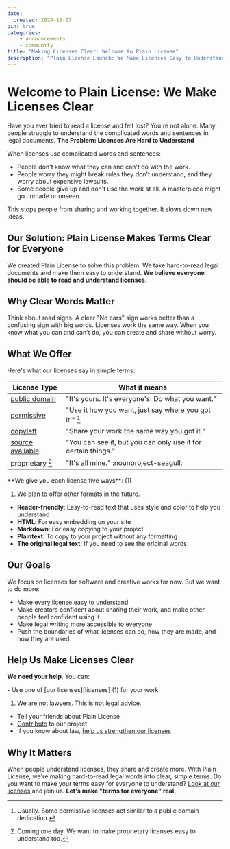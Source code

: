 ```yaml
---
date:
  created: 2024-11-27
pin: true
categories:
    - announcements
    - community
title: "Making Licenses Clear: Welcome to Plain License"
description: "Plain License Launch: We Make Licenses Easy to Understand"
---
```


# Welcome to Plain License: We Make Licenses Clear

Have you ever tried to read a license and felt lost? You're not alone. Many people struggle to understand the complicated words and sentences in legal documents. **The Problem: Licenses Are Hard to Understand**

When licenses use complicated words and sentences:

- People don't know what they can and can't do with the work.
- People worry they might break rules they don't understand, and they worry about expensive lawsuits.
- Some people give up and don't use the work at all. A masterpiece might go unmade or unseen.

This stops people from sharing and working together. It slows down new ideas.

## Our Solution: Plain License Makes Terms Clear for Everyone

We created Plain License to solve this problem. We take hard-to-read legal documents and make them easy to understand. **We believe everyone should be able to read and understand licenses.**

## Why Clear Words Matter

Think about road signs. A clear "No cars" sign works better than a confusing sign with big words. Licenses work the same way. When you know what you can and can't do, you can create and share without worry.

## What We Offer

Here's what our licenses say in simple terms:

| License Type | What it means |
|--------------|---------------|
| [public domain](../../licenses/public-domain/index.md) | "It's yours. It's everyone's. Do what you want." |
| [permissive](../../licenses/permissive/index.md) | "Use it how you want, just say where you got it." [^1] |
| [copyleft](../../licenses/copyleft/index.md) | "Share your work the same way you got it." |
| [source available](../../licenses/source-available/index.md) | "You can see it, but you can only use it for certain things." |
| proprietary [^2] | "It's all mine." :nounproject-seagull: |

[^1]: Usually. Some permissive licenses act similar to a public domain dedication.
[^2]: Coming one day. We want to make proprietary licenses easy to understand too.

<div class="annotate" markdown>
**We give you each license five ways**: (1)
</div>

1. We plan to offer other formats in the future.

- **Reader-friendly**: Easy-to-read text that uses style and color to help you understand
- **HTML**: For easy embedding on your site
- **Markdown**: For easy copying to your project
- **Plaintext**: To copy to your project without any formatting
- **The original legal text**: If you need to see the original words

## Our Goals

We focus on licenses for software and creative works for now. But we want to do more:

- Make every license easy to understand
- Make creators confident about sharing their work, and make other people feel confident using it
- Make legal writing more accessible to everyone
- Push the boundaries of what licenses can do, how they are made, and how they are used

## Help Us Make Licenses Clear

**We need your help**. You can:

<div class="annotate" markdown>
-   Use one of [our licenses][licenses] (1) for your work
</div>

1. We are not lawyers. This is not legal advice.

- Tell your friends about Plain License
- [Contribute](../../helping/index.md) to our project
- If you know about law, [help us strengthen our licenses](../../helping/legal.md)

## Why It Matters

When people understand licenses, they share and create more. With Plain License, we're making hard-to-read legal words into clear, simple terms.
Do you want to make your terms easy for everyone to understand? [Look at our licenses][licenses] and join us. **Let's make "terms for everyone" real.**

[licenses]: ../../licenses/index.md "Our Licenses"
